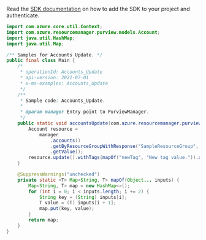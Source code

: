 Read the [SDK documentation](https://github.com/Azure/azure-sdk-for-java/blob/azure-resourcemanager-purview_1.0.0-beta.1/sdk/purview/azure-resourcemanager-purview/README.md) on how to add the SDK to your project and authenticate.

```java
import com.azure.core.util.Context;
import com.azure.resourcemanager.purview.models.Account;
import java.util.HashMap;
import java.util.Map;

/** Samples for Accounts Update. */
public final class Main {
    /*
     * operationId: Accounts_Update
     * api-version: 2021-07-01
     * x-ms-examples: Accounts_Update
     */
    /**
     * Sample code: Accounts_Update.
     *
     * @param manager Entry point to PurviewManager.
     */
    public static void accountsUpdate(com.azure.resourcemanager.purview.PurviewManager manager) {
        Account resource =
            manager
                .accounts()
                .getByResourceGroupWithResponse("SampleResourceGroup", "account1", Context.NONE)
                .getValue();
        resource.update().withTags(mapOf("newTag", "New tag value.")).apply();
    }

    @SuppressWarnings("unchecked")
    private static <T> Map<String, T> mapOf(Object... inputs) {
        Map<String, T> map = new HashMap<>();
        for (int i = 0; i < inputs.length; i += 2) {
            String key = (String) inputs[i];
            T value = (T) inputs[i + 1];
            map.put(key, value);
        }
        return map;
    }
}
```
